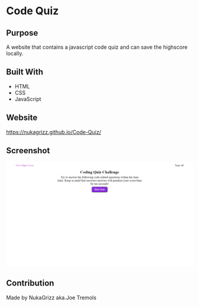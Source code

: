 # Code Quiz

## Purpose
A website that contains a javascript code quiz and can save the highscore locally.

## Built With
* HTML
* CSS
* JavaScript

## Website
https://nukagrizz.github.io/Code-Quiz/


## Screenshot
![Screenshot](./assets/screenshots/code-quiz-screenshot.png)

## Contribution
Made by NukaGrizz aka.Joe Tremols